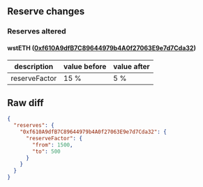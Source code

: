 ## Reserve changes

### Reserves altered

#### wstETH ([0xf610A9dfB7C89644979b4A0f27063E9e7d7Cda32](https://scrollscan.com/address/0xf610A9dfB7C89644979b4A0f27063E9e7d7Cda32))

| description | value before | value after |
| --- | --- | --- |
| reserveFactor | 15 % | 5 % |


## Raw diff

```json
{
  "reserves": {
    "0xf610A9dfB7C89644979b4A0f27063E9e7d7Cda32": {
      "reserveFactor": {
        "from": 1500,
        "to": 500
      }
    }
  }
}
```